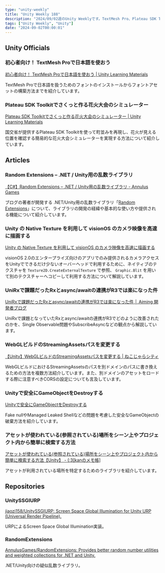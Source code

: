 ```yaml
---
type: "unity-weekly"
title: "Unity Weekly 188"
description: "2024/09/02週のUnity Weeklyです。TextMesh Pro、Plateau SDK Toolkit、Random Extensions、R3、Native Textureなどについて取り上げています。"
tags: ["Unity Weekly", "Unity"]
date: "2024-09-02T00:00:01"
---
```


## Unity Officials

### 初心者向け！ TextMesh Proで日本語を使おう

[初心者向け！ TextMesh Proで日本語を使おう | Unity Learning Materials](https://learning.unity3d.jp/10380/)

TextMesh Proで日本語を扱うためのフォントのインストールからフォントアセットの構築方法までを紹介しています。

### Plateau SDK Toolkitでさくっと作る花火大会のシミュレーター

[Plateau SDK Toolkitでさくっと作る花火大会のシミュレーター | Unity Learning Materials](https://learning.unity3d.jp/10382/)

国交省が提供するPlateau SDK Toolkitを使って町並みを再現し、花火が見える位置を確認する簡易的な花火大会シミュレーターを実現する方法について紹介しています。

## Articles

### Random Extensions – .NET / Unity用の乱数ライブラリ

[【C#】Random Extensions – .NET / Unity用の乱数ライブラリ - Annulus Games](https://annulusgames.com/blog/random-extensions/)

ブログの著者が開発する .NET/Unity用の乱数ライブラリ「[Random Extensions](https://github.com/AnnulusGames/RandomExtensions)」について、ライブラリの開発の経緯や基本的な使い方や提供される機能について紹介しています。

### Unity の Native Texture を利用して visionOS のカメラ映像を高速に描画する

[Unity の Native Texture を利用して visionOS のカメラ映像を高速に描画する](https://zenn.dev/meson/articles/visionos-native-camera-texture-unity)

visionOS 2.0のエンタープライズ向けのアプリでのみ提供されるカメラアクセスをUnityでできるだけ少ないオーバーヘッドで利用するために、ネイティブのテクスチャを `Texture2D.CreateExternalTexture` で参照、 `Graphic.Blit` を用いて別のテクスチャーへコピーして利用する方法について解説しています。

### UniRxで課題だったRxとasync/awaitの連携がR3では楽になった件

[UniRxで課題だったRxとasync/awaitの連携がR3では楽になった件 │ Aiming 開発者ブログ](https://developer.aiming-inc.com/csharp/post-10773/)

UniRxで課題となっていたRxとasync/awaitの連携がR3でどのように改善されたのかを、Single Observable問題やSubscribeAsyncなどの観点から解説しています。

### WebGLビルドのStreamingAssetsパスを変更する

[【Unity】WebGLビルドのStreamingAssetsパスを変更する | ねこじゃらシティ](https://nekojara.city/unity-webgl-customize-streaming-assets-path)

WebGLビルドにおけるStreamingAssetsのパスを別ドメインのパスに書き換えるための方法を複数方法紹介しています。また、別ドメインのアセットをロードする際に注意すべきCORSの設定についても言及しています。

### Unityで安全にGameObjectをDestroyする

[Unityで安全にGameObjectをDestroyする](https://zenn.dev/allways/articles/9e1a2494dbb171)

Fake nullやManaged Leaked Shellなどの問題を考慮した安全なGameObjectの破棄方法を紹介しています。

### アセットが使われている(参照されている)場所をシーン上やプロジェクト内から簡単に検索する方法

[アセットが使われている(参照されている)場所をシーン上やプロジェクト内から簡単に検索する方法【Unity】 - (:3[kanのメモ帳]](https://kan-kikuchi.hatenablog.com/entry/Find_Reference)

アセットが利用されている場所を特定するためのライブラリを紹介しています。

## Repositories

### UnitySSGIURP

[jiaozi158/UnitySSGIURP: Screen Space Global Illumination for Unity URP (Universal Render Pipeline).](https://github.com/jiaozi158/UnitySSGIURP)

URPによるScreen Space Global Illumination実装。

### RandomExtensions

[AnnulusGames/RandomExtensions: Provides better random number utilities and weighted collections for .NET and Unity.](https://github.com/AnnulusGames/RandomExtensions)

.NET/Unity向けの疑似乱数ライブラリ。